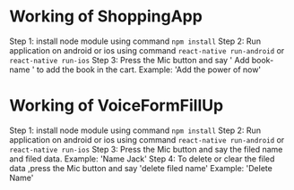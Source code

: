 # Working of ShoppingApp

Step 1: install node module using command `npm install`
Step 2: Run application on android or ios using command `react-native run-android` or `react-native run-ios` 
Step 3: Press the Mic button and say ' Add book-name ' to add the book in the cart. 
Example: 'Add the power of now'


# Working of VoiceFormFillUp

Step 1: install node module using command `npm install`
Step 2: Run application on android or ios using command `react-native run-android` or `react-native run-ios` 
Step 3: Press the Mic button and say the filed name and filed data.
Example: 'Name Jack'
Step 4: To delete or clear the filed data ,press the Mic button and say 'delete filed name'
Example: 'Delete Name'